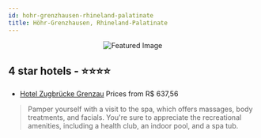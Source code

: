 ```yaml
---
id: hohr-grenzhausen-rhineland-palatinate
title: Höhr-Grenzhausen, Rhineland-Palatinate
---
```


<center><img src="https://i.travelapi.com/hotels/2000000/1880000/1875800/1875718/2fac2baf_z.jpg" alt="Featured Image" /></center>


##  4 star hotels - ⭐️⭐️⭐️⭐️

-    [Hotel Zugbrücke Grenzau](https://us.hurb.com/hotels/hohr-grenzhausen/hotel-zugbrucke-grenzau-JNP-JP787139?cmp=18055) Prices from R$ 637,56
   > Pamper yourself with a visit to the spa, which offers massages, body treatments, and facials. You're sure to appreciate the recreational amenities, including a health club, an indoor pool, and a spa tub.
